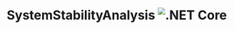 # SystemStabilityAnalysis ![.NET Core](https://github.com/RomanSoloweow/SystemStabilityAnalysis/workflows/.NET%20Core/badge.svg)
